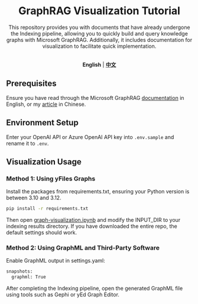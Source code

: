 <div align="center">

<h1> GraphRAG Visualization Tutorial </h1>
This repository provides you with documents that have already undergone the Indexing pipeline, allowing you to quickly build and query knowledge graphs with Microsoft GraphRAG. Additionally, it includes documentation for visualization to facilitate quick implementation.
<br><br>

**English** | [**中文**](./docs/CN/README.md)

</div>

## Prerequisites

Ensure you have read through the Microsoft GraphRAG [documentation](https://microsoft.github.io/graphrag/posts/get_started/) in English, or my [article](https://medium.com/@cch.chichieh/knowledge-graph-rag-microsoft-graphrag-%E5%AF%A6%E4%BD%9C%E8%88%87%E8%A6%96%E8%A6%BA%E5%8C%96%E6%95%99%E5%AD%B8-ac07991855e6) in Chinese.

## Environment Setup

Enter your OpenAI API or Azure OpenAI API key into `.env.sample` and rename it to `.env`.

## Visualization Usage

### Method 1: Using yFiles Graphs

Install the packages from requirements.txt, ensuring your Python version is between 3.10 and 3.12.

```bash
pip install -r requirements.txt
```

Then open [graph-visualization.ipynb](./graph-visualization.ipynb) and modify the INPUT_DIR to your indexing results directory. If you have downloaded the entire repo, the default settings should work.

### Method 2: Using GraphML and Third-Party Software

Enable GraphML output in settings.yaml:

```bash
snapshots:
  graphml: True
```

After completing the Indexing pipeline, open the generated GraphML file using tools such as Gephi or yEd Graph Editor.
